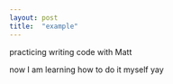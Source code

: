 ```yaml
---
layout: post
title:  "example"
---
```


practicing writing code with Matt

now I am learning how to do it myself
yay
